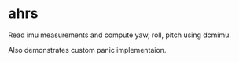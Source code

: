 # ahrs

Read imu measurements and compute yaw, roll, pitch using dcmimu.

Also demonstrates custom panic implementaion.
